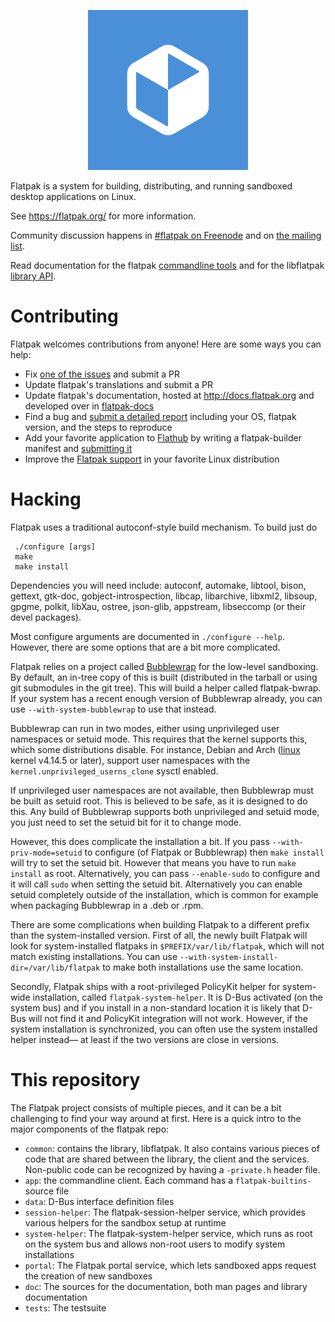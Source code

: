 <p align="center">
  <img src="https://github.com/flatpak/flatpak/blob/master/flatpak.png?raw=true" alt="Flatpak icon"/>
</p>

Flatpak is a system for building, distributing, and running sandboxed
desktop applications on Linux.

See https://flatpak.org/ for more information.

Community discussion happens in [#flatpak on Freenode](ircs://chat.freenode.net/flatpak) and on [the mailing list](https://lists.freedesktop.org/mailman/listinfo/flatpak).

Read documentation for the flatpak [commandline tools](http://docs.flatpak.org/en/latest/flatpak-command-reference.html) and for the libflatpak [library API](http://flatpak.github.io/flatpak/reference/html/index.html).

# Contributing

Flatpak welcomes contributions from anyone! Here are some ways you can help:
* Fix [one of the issues](https://github.com/flatpak/flatpak/issues/) and submit a PR
* Update flatpak's translations and submit a PR
* Update flatpak's documentation, hosted at http://docs.flatpak.org and developed over in [flatpak-docs](https://github.com/flatpak/flatpak-docs)
* Find a bug and [submit a detailed report](https://github.com/flatpak/flatpak/issues/new) including your OS, flatpak version, and the steps to reproduce
* Add your favorite application to [Flathub](https://flathub.org) by writing a flatpak-builder manifest and [submitting it](https://github.com/flathub/flathub/wiki/App-Submission)
* Improve the [Flatpak support](https://github.com/flatpak/flatpak/wiki/Distribution) in your favorite Linux distribution

# Hacking
Flatpak uses a traditional autoconf-style build mechanism. To build just do
```
 ./configure [args]
 make
 make install
```

Dependencies you will need include: autoconf, automake, libtool, bison, gettext,
gtk-doc, gobject-introspection, libcap, libarchive, libxml2, libsoup, gpgme,
polkit, libXau, ostree, json-glib, appstream, libseccomp
(or their devel packages).

Most configure arguments are documented in `./configure --help`. However,
there are some options that are a bit more complicated.

Flatpak relies on a project called [Bubblewrap](https://github.com/projectatomic/bubblewrap) for the
low-level sandboxing.  By default, an in-tree copy of this is built
(distributed in the tarball or using git submodules in the git
tree). This will build a helper called flatpak-bwrap. If your system
has a recent enough version of Bubblewrap already, you can use
`--with-system-bubblewrap` to use that instead.

Bubblewrap can run in two modes, either using unprivileged user
namespaces or setuid mode. This requires that the kernel supports this,
which some distributions disable. For instance, Debian and Arch 
([linux](https://www.archlinux.org/packages/?name=linux) kernel v4.14.5
or later), support user namespaces with the `kernel.unprivileged_userns_clone`
sysctl enabled.

If unprivileged user namespaces are not available, then Bubblewrap must
be built as setuid root. This is believed to be safe, as it is
designed to do this. Any build of Bubblewrap supports both
unprivileged and setuid mode, you just need to set the setuid bit for
it to change mode.

However, this does complicate the installation a bit. If you pass
`--with-priv-mode=setuid` to configure (of Flatpak or Bubblewrap) then
`make install` will try to set the setuid bit. However that means you
have to run `make install` as root. Alternatively, you can pass
`--enable-sudo` to configure and it will call `sudo` when setting the
setuid bit. Alternatively you can enable setuid completely outside of
the installation, which is common for example when packaging Bubblewrap
in a .deb or .rpm.

There are some complications when building Flatpak to a different
prefix than the system-installed version. First of all, the newly
built Flatpak will look for system-installed flatpaks in
`$PREFIX/var/lib/flatpak`, which will not match existing installations.
You can use `--with-system-install-dir=/var/lib/flatpak` to make both
installations use the same location.

Secondly, Flatpak ships with a root-privileged PolicyKit helper for
system-wide installation, called `flatpak-system-helper`. It is D-Bus
activated (on the system bus) and if you install in a non-standard
location it is likely that D-Bus will not find it and PolicyKit
integration will not work. However, if the system installation is
synchronized, you can often use the system installed helper instead—
at least if the two versions are close in versions.

# This repository

The Flatpak project consists of multiple pieces, and it can be
a bit challenging to find your way around at first. Here is a
quick intro to the major components of the flatpak repo:
* `common`: contains the library, libflatpak. It also contains various pieces of code that are shared between the library, the client and the services. Non-public code can be recognized by having a `-private.h` header file.
* `app`: the commandline client. Each command has a `flatpak-builtins-` source file
* `data`: D-Bus interface definition files
* `session-helper`: The flatpak-session-helper service, which provides various helpers for the sandbox setup at runtime
* `system-helper`: The flatpak-system-helper service, which runs as root on the system bus and allows non-root users to modify system installations
* `portal`: The Flatpak portal service, which lets sandboxed apps request the creation of new sandboxes
* `doc`: The sources for the documentation, both man pages and library documentation
* `tests`: The testsuite


